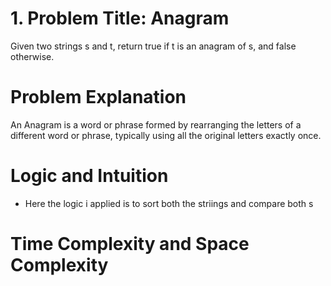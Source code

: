 # 1. Problem Title: Anagram

Given two strings s and t, return true if t is an anagram of s, and false otherwise.

# Problem Explanation

An Anagram is a word or phrase formed by rearranging the letters of a different word or phrase, typically using all the original letters exactly once.

# Logic and Intuition

- Here the logic i applied is to sort both the striings and compare both s

# Time Complexity and Space Complexity
